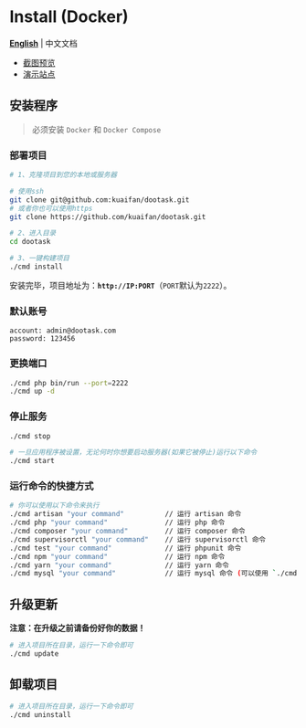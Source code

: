 # Install (Docker)

**[English](./README.md)** | 中文文档

- [截图预览](README_PREVIEW.md)
- [演示站点](http://www.dootask.com/)

## 安装程序

> 必须安装 `Docker` 和 `Docker Compose`


### 部署项目

```bash
# 1、克隆项目到您的本地或服务器

# 使用ssh
git clone git@github.com:kuaifan/dootask.git
# 或者你也可以使用https
git clone https://github.com/kuaifan/dootask.git

# 2、进入目录
cd dootask

# 3、一键构建项目
./cmd install
```
安装完毕，项目地址为：**`http://IP:PORT`**（`PORT`默认为`2222`）。

### 默认账号

```text
account: admin@dootask.com
password: 123456
```

### 更换端口

```bash
./cmd php bin/run --port=2222
./cmd up -d
```

### 停止服务

```bash
./cmd stop

# 一旦应用程序被设置，无论何时你想要启动服务器(如果它被停止)运行以下命令
./cmd start
```

### 运行命令的快捷方式

```bash
# 你可以使用以下命令来执行
./cmd artisan "your command"          // 运行 artisan 命令
./cmd php "your command"              // 运行 php 命令
./cmd composer "your command"         // 运行 composer 命令
./cmd supervisorctl "your command"    // 运行 supervisorctl 命令
./cmd test "your command"             // 运行 phpunit 命令
./cmd npm "your command"              // 运行 npm 命令
./cmd yarn "your command"             // 运行 yarn 命令
./cmd mysql "your command"            // 运行 mysql 命令 (可以使用 `./cmd mysql bak` 命令来备份数据库)
```

## 升级更新

**注意：在升级之前请备份好你的数据！**

```bash
# 进入项目所在目录，运行一下命令即可
./cmd update
```

## 卸载项目

```bash
# 进入项目所在目录，运行一下命令即可
./cmd uninstall
```
